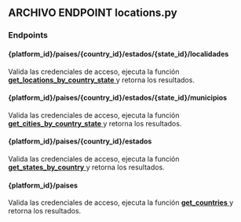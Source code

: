 ## ARCHIVO ENDPOINT locations.py

### Endpoints
#### {platform_id}/paises/{country_id}/estados/{state_id}/localidades
Valida las credenciales de acceso, ejecuta la función <a href="../../../../../desarrollo/api/funciones/locaciones/#get_locations_by_country_state"> 
    <strong>get_locations_by_country_state</strong>
  </a> y retorna los resultados.
#### {platform_id}/paises/{country_id}/estados/{state_id}/municipios
Valida las credenciales de acceso, ejecuta la función <a href="../../../../../desarrollo/api/funciones/ciudades/#get_cities_by_country_state"> 
    <strong>get_cities_by_country_state</strong>
  </a> y retorna los resultados.
#### {platform_id}/paises/{country_id}/estados
Valida las credenciales de acceso, ejecuta la función <a href="../../../../../desarrollo/api/funciones/estados/#get_states_by_country"> 
    <strong>get_states_by_country</strong>
  </a> y retorna los resultados.
#### {platform_id}/paises
Valida las credenciales de acceso, ejecuta la función <a href="../../../../../desarrollo/api/funciones/paises/#get_countries"> 
    <strong>get_countries</strong>
  </a> y retorna los resultados.